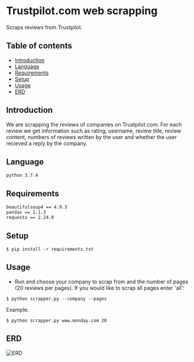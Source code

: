 # Trustpilot.com web scrapping
Scraps reviews from Trustpilot.

## Table of contents
* [Introduction](#introduction)
* [Language](#language)
* [Requirements](#requirements)
* [Setup](#setup)
* [Usage](#usage)
* [ERD](#erd)

## Introduction
We are scrapping the reviews of companies on Trustpilot.com.  For each review we get information such as rating, username, review title, review content, numbers of reviews written by the user and whether the user recieved a reply by the company. 

## Language

`python 3.7.4`


## Requirements
```
beautifulsoup4 == 4.9.3
pandas == 1.1.3
requests == 2.24.0
```

## Setup
```
$ pip install -r requirements.txt
```

## Usage
- Run and choose your company to scrap from and the number of pages (20 reviews per pages).
 If you would like to scrap all pages enter 'all': 
```
$ python scrapper.py --company --pages
```
Example:
```
$ python scrapper.py www.monday.com 20
```

## ERD
![ERD](erd_trustpilot.png)
